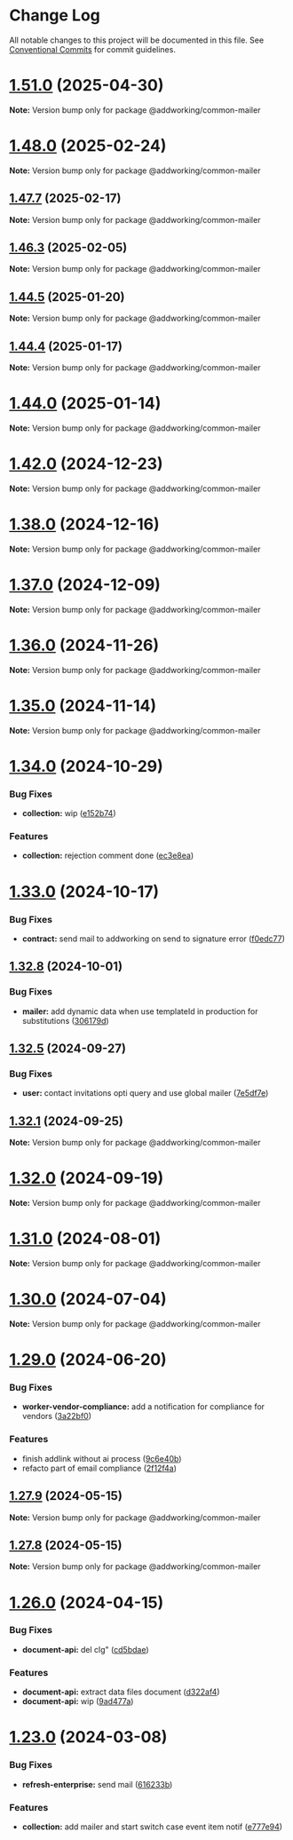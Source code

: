 # Change Log

All notable changes to this project will be documented in this file.
See [Conventional Commits](https://conventionalcommits.org) for commit guidelines.

# [1.51.0](https://github.com/addworking/monorepo/compare/v1.50.8...v1.51.0) (2025-04-30)

**Note:** Version bump only for package @addworking/common-mailer

# [1.48.0](https://github.com/addworking/monorepo/compare/v1.47.14...v1.48.0) (2025-02-24)

**Note:** Version bump only for package @addworking/common-mailer

## [1.47.7](https://github.com/addworking/monorepo/compare/v1.47.6...v1.47.7) (2025-02-17)

**Note:** Version bump only for package @addworking/common-mailer

## [1.46.3](https://github.com/addworking/monorepo/compare/v1.46.2...v1.46.3) (2025-02-05)

**Note:** Version bump only for package @addworking/common-mailer

## [1.44.5](https://github.com/addworking/monorepo/compare/v1.44.4...v1.44.5) (2025-01-20)

**Note:** Version bump only for package @addworking/common-mailer

## [1.44.4](https://github.com/addworking/monorepo/compare/v1.44.3...v1.44.4) (2025-01-17)

**Note:** Version bump only for package @addworking/common-mailer

# [1.44.0](https://github.com/addworking/monorepo/compare/v1.43.3...v1.44.0) (2025-01-14)

**Note:** Version bump only for package @addworking/common-mailer

# [1.42.0](https://github.com/addworking/monorepo/compare/v1.41.0...v1.42.0) (2024-12-23)

**Note:** Version bump only for package @addworking/common-mailer

# [1.38.0](https://github.com/addworking/monorepo/compare/v1.37.3...v1.38.0) (2024-12-16)

**Note:** Version bump only for package @addworking/common-mailer

# [1.37.0](https://github.com/addworking/monorepo/compare/v1.36.5...v1.37.0) (2024-12-09)

**Note:** Version bump only for package @addworking/common-mailer

# [1.36.0](https://github.com/addworking/monorepo/compare/v1.35.3...v1.36.0) (2024-11-26)

**Note:** Version bump only for package @addworking/common-mailer

# [1.35.0](https://github.com/addworking/monorepo/compare/v1.34.13...v1.35.0) (2024-11-14)

**Note:** Version bump only for package @addworking/common-mailer

# [1.34.0](https://github.com/addworking/monorepo/compare/v1.33.6...v1.34.0) (2024-10-29)

### Bug Fixes

* **collection:** wip ([e152b74](https://github.com/addworking/monorepo/commit/e152b74fe74e9dbe424fa179cee357f4bf8acb68))

### Features

* **collection:** rejection comment done ([ec3e8ea](https://github.com/addworking/monorepo/commit/ec3e8eaedf6325e03116c8abf2bc49bd396198d4))

# [1.33.0](https://github.com/addworking/monorepo/compare/v1.32.15...v1.33.0) (2024-10-17)

### Bug Fixes

* **contract:** send mail to addworking on send to signature error ([f0edc77](https://github.com/addworking/monorepo/commit/f0edc77bc3ba0a0475553650a112288e3f6d6420))

## [1.32.8](https://github.com/addworking/monorepo/compare/v1.32.7...v1.32.8) (2024-10-01)

### Bug Fixes

* **mailer:** add dynamic data when use templateId in production for substitutions ([306179d](https://github.com/addworking/monorepo/commit/306179d873daf0443097a33c2c7fce539d6eba28))

## [1.32.5](https://github.com/addworking/monorepo/compare/v1.32.4...v1.32.5) (2024-09-27)

### Bug Fixes

* **user:** contact invitations opti query and use global mailer ([7e5df7e](https://github.com/addworking/monorepo/commit/7e5df7e17f87f9d15d73551cd780fa661e38298b))

## [1.32.1](https://github.com/addworking/monorepo/compare/v1.32.0...v1.32.1) (2024-09-25)

**Note:** Version bump only for package @addworking/common-mailer

# [1.32.0](https://github.com/addworking/monorepo/compare/v1.31.14...v1.32.0) (2024-09-19)

**Note:** Version bump only for package @addworking/common-mailer

# [1.31.0](https://github.com/addworking/monorepo/compare/v1.30.12...v1.31.0) (2024-08-01)

**Note:** Version bump only for package @addworking/common-mailer

# [1.30.0](https://github.com/addworking/monorepo/compare/v1.29.4...v1.30.0) (2024-07-04)

**Note:** Version bump only for package @addworking/common-mailer

# [1.29.0](https://github.com/addworking/monorepo/compare/v1.28.6...v1.29.0) (2024-06-20)

### Bug Fixes

* **worker-vendor-compliance:** add a notification for compliance for vendors ([3a22bf0](https://github.com/addworking/monorepo/commit/3a22bf0ada2d8dd3e54128981f42be57ef72f2cb))

### Features

* finish addlink without ai process ([9c6e40b](https://github.com/addworking/monorepo/commit/9c6e40b670e4e5c32715037cf440e8414dbe845b))
* refacto part of email compliance ([2f12f4a](https://github.com/addworking/monorepo/commit/2f12f4a811296304a1f17a6c10f40f217194541b))

## [1.27.9](https://github.com/addworking/monorepo/compare/v1.27.8...v1.27.9) (2024-05-15)

**Note:** Version bump only for package @addworking/common-mailer

## [1.27.8](https://github.com/addworking/monorepo/compare/v1.27.7...v1.27.8) (2024-05-15)

**Note:** Version bump only for package @addworking/common-mailer

# [1.26.0](https://github.com/addworking/monorepo/compare/v1.25.0...v1.26.0) (2024-04-15)

### Bug Fixes

* **document-api:** del clg" ([cd5bdae](https://github.com/addworking/monorepo/commit/cd5bdae32120725a5324332428a446eb66d318d7))

### Features

* **document-api:** extract data files document ([d322af4](https://github.com/addworking/monorepo/commit/d322af419e92b948ee0b5d3b3c044d27c43dddd3))
* **document-api:** wip ([9ad477a](https://github.com/addworking/monorepo/commit/9ad477a39d306bf50f109c67f0f8f2ff51a1a053))

# [1.23.0](https://github.com/addworking/monorepo/compare/v1.22.3...v1.23.0) (2024-03-08)

### Bug Fixes

* **refresh-enterprise:** send mail ([616233b](https://github.com/addworking/monorepo/commit/616233bcef4f760bd2d82521d62d5d5dce851dd5))

### Features

* **collection:** add mailer and start switch case event item notif ([e777e94](https://github.com/addworking/monorepo/commit/e777e942d498b34d0ca1eda29749b1e72b2fbf5f))
